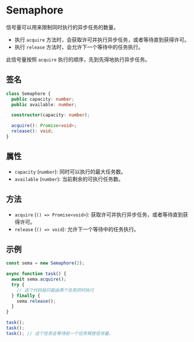 # Semaphore

信号量可以用来限制同时执行的异步任务的数量。

- 执行 `acquire` 方法时，会获取许可并执行异步任务，或者等待直到获得许可。
- 执行 `release` 方法时，会允许下一个等待中的任务执行。

此信号量按照 `acquire` 执行的顺序，先到先得地执行异步任务。

## 签名

```typescript
class Semaphore {
  public capacity: number;
  public available: number;

  constructor(capacity: number);

  acquire(): Promise<void>;
  release(): void;
}
```

## 属性

- `capacity` (`number`): 同时可以执行的最大任务数。
- `available` (`number`): 当前剩余的可执行任务数。

## 方法

- `acquire` (`() => Promise<void>`): 获取许可并执行异步任务，或者等待直到获得许可。
- `release` (`() => void`): 允许下一个等待中的任务执行。

## 示例

```typescript
const sema = new Semaphore(2);

async function task() {
  await sema.acquire();
  try {
    // 这个代码段只能由两个任务同时执行
  } finally {
    sema.release();
  }
}

task();
task();
task(); // 这个任务会等待前一个任务释放信号量。
```
